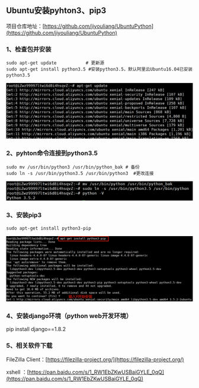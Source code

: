## Ubuntu安装pyhton3、pip3

项目仓库地址：[https://github.com/jiyouliang/UbuntuPython](https://github.com/jiyouliang/UbuntuPython)

### 1、检查包并安装


	sudo apt-get update           # 更新源
	sudo apt-get install python3.5 #安装python3.5，默认阿里云Ubuntu16.04已安装python3.5

![](doc/0.update.png)


### 2、pyhton命令连接到python3.5


	sudo mv /usr/bin/python3 /usr/bin/python_bak # 备份
	sudo ln -s /usr/bin/python3.5 /usr/bin/python3  #更改连接


![](doc/1.change_link.png)


### 3、安装pip3

	sudo apt-get install python3-pip

![](doc/2.install-pip.png)


### 4、安装django环境（python web开发环境）

pip install django==1.8.2


### 5、相关软件下载

FileZilla Client：[https://filezilla-project.org/](https://filezilla-project.org/)


xshell ：[https://pan.baidu.com/s/1_RW1EbZKwUSBaiGYLE_0qQ](https://pan.baidu.com/s/1_RW1EbZKwUSBaiGYLE_0qQ)
